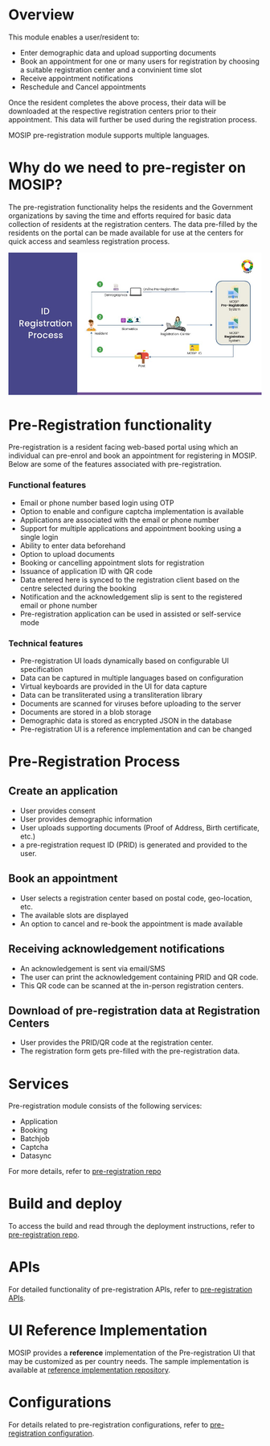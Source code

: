 # Overview

This module enables a user/resident to:
* Enter demographic data and upload supporting documents
* Book an appointment for one or many users for registration by choosing a suitable registration center and a convinient time slot
* Receive appointment notifications
* Reschedule and Cancel appointments

Once the resident completes the above process, their data will be downloaded at the respective registration centers prior to their appointment. This data will further be used during the registration process.

MOSIP pre-registration module supports multiple languages. 

# Why do we need to pre-register on MOSIP?

The pre-registration functionality helps the residents and the Government organizations by saving the time and efforts required for basic data collection of residents at the registration centers. The data pre-filled by the residents on the portal can be made available for use at the centers for quick access and seamless registration process.

![](_images/id-registration-process.jpg)

# Pre-Registration functionality
Pre-registration is a resident facing web-based portal using which an individual can pre-enrol and book an appointment for registering in MOSIP. Below are some of the features associated with pre-registration.

### Functional features

* Email or phone number based login using OTP
* Option to enable and configure captcha implementation is available 
* Applications are associated with the email or phone number
* Support for multiple applications and appointment booking using a single login
* Ability to enter data beforehand
* Option to upload documents
* Booking or cancelling appointment slots for registration
* Issuance of application ID with QR code
* Data entered here is synced to the registration client based on the centre selected during the booking
* Notification and the acknowledgement slip is sent to the registered email or phone number
* Pre-registration application can be used in assisted or self-service mode

### Technical features
* Pre-registration UI loads dynamically based on configurable UI specification
* Data can be captured in multiple languages based on configuration
* Virtual keyboards are provided in the UI for data capture
* Data can be transliterated using a transliteration library
* Documents are scanned for viruses before uploading to the server
* Documents are stored in a blob storage
* Demographic data is stored as encrypted JSON in the database
* Pre-registration UI is a reference implementation and can be changed

# Pre-Registration Process

## Create an application
* User provides consent
* User provides demographic information
* User uploads supporting documents (Proof of Address, Birth certificate, etc.)
* a pre-registration request ID (PRID) is generated and provided to the user.

## Book an appointment
* User selects a registration center based on postal code, geo-location, etc.
* The available slots are displayed
* An option to cancel and re-book the appointment is made available

## Receiving acknowledgement notifications
* An acknowledgement is sent via email/SMS 
* The user can print the acknowledgement containing PRID and QR code. 
*  This QR code can be scanned at the in-person registration centers.

## Download of pre-registration data at Registration Centers
* User provides the PRID/QR code at the registration center.
* The registration form gets pre-filled with the pre-registration data.

# Services
Pre-registration module consists of the following services:
* Application 
* Booking
* Batchjob
* Captcha
* Datasync

For more details, refer to [pre-registration repo](https://github.com/pjoshi751/pre-registration/tree/develop)

# Build and deploy
To access the build and read through the deployment instructions, refer to [pre-registration repo](https://github.com/pjoshi751/pre-registration/tree/develop).

# APIs
For detailed functionality of pre-registration APIs, refer to [pre-registration APIs](../../../api-reference/Pre-Registration-APIs.md).

# UI Reference Implementation
MOSIP provides a **reference** implementation of the Pre-registration UI that may be customized as per country needs. The sample implementation is available at [reference implementation repository](https://github.com/mosip/mosip-ref-impl).

# Configurations
For details related to pre-registration configurations, refer to [pre-registration configuration](https://github.com/pjoshi751/pre-registration/blob/develop/docs/configuration.md).
